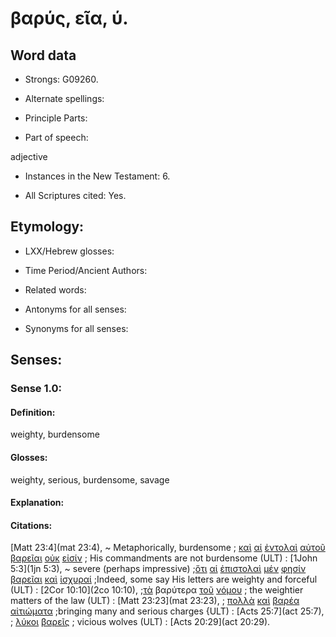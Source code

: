 # βαρύς, εῖα, ύ.

<!-- Status: S2=NeedsFinalCheck -->
<!-- Lexica used for edits: LN MM -->

## Word data

* Strongs: G09260.


* Alternate spellings:

* Principle Parts: 

* Part of speech: 

adjective

* Instances in the New Testament: 6.

* All Scriptures cited: Yes.

## Etymology: 

* LXX/Hebrew glosses: 

* Time Period/Ancient Authors: 

* Related words: 

* Antonyms for all senses:

* Synonyms for all senses: 

## Senses:

### Sense  1.0: 

#### Definition: 

weighty, burdensome

#### Glosses: 

weighty, serious, burdensome, savage

#### Explanation: 
 

#### Citations: 

[Matt 23:4](mat 23:4), 
~ Metaphorically, burdensome
; [καὶ](../G25320/01.md) [αἱ](../G35880/01.md) [ἐντολαὶ](../G17850/01.md) [αὐτοῦ](../G08460/01.md) [βαρεῖαι](../G09260/01.md) [οὐκ](../G37560/01.md) [εἰσίν](../G99999/01.md)
; His commandments are not burdensome (ULT)
: [1John 5:3](1jn 5:3),
~ severe (perhaps impressive)
;[ὅτι](../G37540/01.md) [αἱ](../G35880/01.md) [ἐπιστολαὶ](../G19920/01.md) [μέν](../G33030/01.md) [φησίν](../G53460/01.md) [βαρεῖαι](../G09260/01.md) [καὶ](../G25320/01.md) [ἰσχυραί](../G24780/01.md)
;Indeed, some say His letters are weighty and forceful (ULT)
: [2Cor 10:10](2co 10:10),
;[τὰ](../G35880/01.md) βαρύτερα [τοῦ](../G35880/01.md) [νόμου](../G35510/01.md)
; the weightier matters of the law (ULT)
: [Matt 23:23](mat 23:23),
; [πολλὰ](../G41830/01.md) [καὶ](../G25320/01.md) [βαρέα](../G09260/01.md) [αἰτιώματα](../G01570/01.md)
;bringing many and serious charges {ULT)
: [Acts 25:7](act 25:7),
;  [λύκοι](../G30740/01.md) [βαρεῖς](../G09260/01.md)
; vicious wolves (ULT)
: [Acts 20:29](act 20:29).

